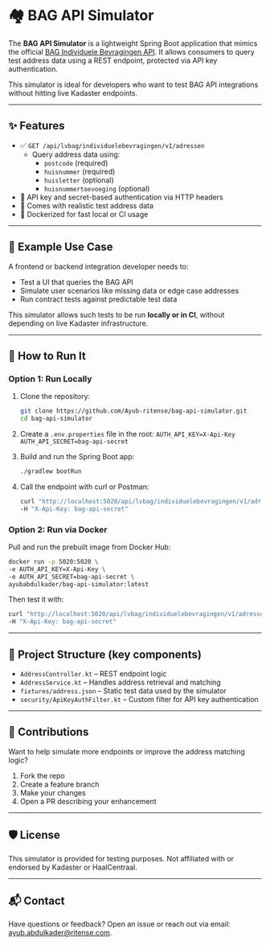 # 🏘️ BAG API Simulator

The **BAG API Simulator** is a lightweight Spring Boot application that mimics the official [BAG Individuele Bevragingen API](https://www.kadaster.nl/zakelijk/producten/adressen-en-gebouwen/bag-api-individuele-bevragingen).
It allows consumers to query test address data using a REST endpoint, protected via API key authentication.

This simulator is ideal for developers who want to test BAG API integrations without hitting live Kadaster endpoints.

---

## ✨ Features

- ✅ `GET /api/lvbag/individuelebevragingen/v1/adressen`
    - Query address data using:
        - `postcode` (required)
        - `huisnummer` (required)
        - `huisletter` (optional)
        - `huisnummertoevoeging` (optional)
- 🔐 API key and secret-based authentication via HTTP headers
- 🧪 Comes with realistic test address data
- 🐳 Dockerized for fast local or CI usage

---

## 📌 Example Use Case

A frontend or backend integration developer needs to:
- Test a UI that queries the BAG API
- Simulate user scenarios like missing data or edge case addresses
- Run contract tests against predictable test data

This simulator allows such tests to be run **locally or in CI**, without depending on live Kadaster infrastructure.

---

## 🚀 How to Run It

### Option 1: Run Locally

1. Clone the repository:
   ```bash
   git clone https://github.com/Ayub-ritense/bag-api-simulator.git
   cd bag-api-simulator

2. Create a `.env.properties` file in the root:
   `AUTH_API_KEY=X-Api-Key
   AUTH_API_SECRET=bag-api-secret`

3. Build and run the Spring Boot app:
   ```bash
   ./gradlew bootRun

4. Call the endpoint with curl or Postman:
      ```bash
      curl "http://localhost:5020/api/lvbag/individuelebevragingen/v1/adressen?postcode=2511BT&huisnummer=70" \
      -H "X-Api-Key: bag-api-secret"

### Option 2: Run via Docker

Pull and run the prebuilt image from Docker Hub:
```bash
docker run -p 5020:5020 \
-e AUTH_API_KEY=X-Api-Key \
-e AUTH_API_SECRET=bag-api-secret \
ayubabdulkader/bag-api-simulator:latest
   ```

Then test it with:
```bash
curl "http://localhost:5020/api/lvbag/individuelebevragingen/v1/adressen?postcode=2511BT&huisnummer=70" \
-H "X-Api-Key: bag-api-secret"
   ```
---

## 📂 Project Structure (key components)

* 	`AddressController.kt` – REST endpoint logic
* 	`AddressService.kt` – Handles address retrieval and matching
* 	`fixtures/address.json` – Static test data used by the simulator
* 	`security/ApiKeyAuthFilter.kt` – Custom filter for API key authentication

---

## 🧩 Contributions

Want to help simulate more endpoints or improve the address matching logic?
1.	Fork the repo
2.	Create a feature branch
3.	Make your changes
4.	Open a PR describing your enhancement

---

## 🛡 License

This simulator is provided for testing purposes. Not affiliated with or endorsed by Kadaster or HaalCentraal.

---

## 📬 Contact
Have questions or feedback? Open an issue or reach out via email: ayub.abdulkader@ritense.com.

